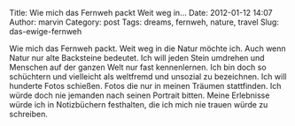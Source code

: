 Title: Wie mich das Fernweh packt Weit weg in...
Date: 2012-01-12 14:07
Author: marvin
Category: post
Tags: dreams, fernweh, nature, travel
Slug: das-ewige-fernweh

Wie mich das Fernweh packt. Weit weg in die Natur möchte ich. Auch wenn
Natur nur alte Backsteine bedeutet. Ich will jeden Stein umdrehen und
Menschen auf der ganzen Welt nur fast kennenlernen. Ich bin doch so
schüchtern und vielleicht als weltfremd und unsozial zu bezeichnen. Ich
will hunderte Fotos schießen. Fotos die nur in meinen Träumen
stattfinden. Ich würde doch nie jemanden nach seinen Portrait bitten.
Meine Erlebnisse würde ich in Notizbüchern festhalten, die ich mich nie
trauen würde zu schreiben.

